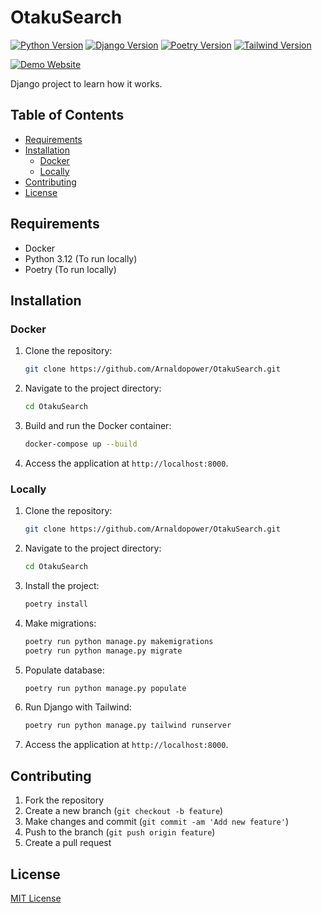 # OtakuSearch
[![Python Version](https://img.shields.io/badge/python-3.12%2B-blue)](https://www.python.org/downloads/)
[![Django Version](https://img.shields.io/badge/django-5.0.2-green)](https://www.djangoproject.com/)
[![Poetry Version](https://img.shields.io/badge/poetry-1.8.2%2B-brightgreen)](https://python-poetry.org/)
[![Tailwind Version](https://img.shields.io/badge/django--tailwind--cli-1.3.1-orange)](https://github.com/oliverandrich/django-tailwind-cli)

[![Demo Website](https://img.shields.io/badge/demo-website-gree)](https://otaku.smuks.org/)

Django project to learn how it works.

## Table of Contents

- [Requirements](#requirements)
- [Installation](#installation)
  - [Docker](#docker)
  - [Locally](#locally)
- [Contributing](#contributing)
- [License](#license)

## Requirements

- Docker
- Python 3.12 (To run locally)
- Poetry (To run locally)

## Installation

### Docker

1. Clone the repository:

    ```bash
    git clone https://github.com/Arnaldopower/OtakuSearch.git
    ```

2. Navigate to the project directory:

    ```bash
    cd OtakuSearch
    ```

3. Build and run the Docker container:

    ```bash
    docker-compose up --build
    ```

4. Access the application at `http://localhost:8000`.

### Locally
1. Clone the repository:

    ```bash
    git clone https://github.com/Arnaldopower/OtakuSearch.git
    ```

2. Navigate to the project directory:

    ```bash
    cd OtakuSearch
    ```
3. Install the project:
    ```bash
   poetry install
   ```
4. Make migrations:
   ```bash
   poetry run python manage.py makemigrations
   poetry run python manage.py migrate
   ```
5. Populate database:
    ```bash
    poetry run python manage.py populate
    ```
6. Run Django with Tailwind:
   ```bash
   poetry run python manage.py tailwind runserver
   ```

7. Access the application at `http://localhost:8000`.

## Contributing

1. Fork the repository
2. Create a new branch (`git checkout -b feature`)
3. Make changes and commit (`git commit -am 'Add new feature'`)
4. Push to the branch (`git push origin feature`)
5. Create a pull request

## License

[MIT License](LICENSE)
